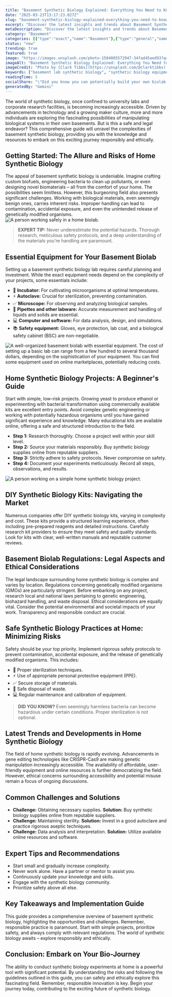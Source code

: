 ```yaml
---
title: "Basement Synthetic Biology Explained: Everything You Need to Know"
date: "2025-03-23T13:17:23.027Z"
slug: "basement-synthetic-biology-explained-everything-you-need-to-know"
excerpt: "Discover the latest insights and trends about Basement Synthetic Biology. This comprehensive guide covers everything you need to know about Basement Synthetic Biology in 2025."
metaDescription: "Discover the latest insights and trends about Basement Synthetic Biology. This comprehensive guide covers everything you need to know about Basement Synthe..."
category: "Basement"
categories: [{"type":"exact","name":"Basement"},{"type":"general","name":"Biotechnology"},{"type":"medium","name":"Genetic Engineering"},{"type":"specific","name":"DIY Biology"},{"type":"niche","name":"Biohacking"}]
status: "new"
trending: true
featured: true
image: "https://images.unsplash.com/photo-1504805572947-34fad45aed93?q=85&w=1200&fit=max&fm=webp&auto=compress"
imageAlt: "Basement Synthetic Biology Explained: Everything You Need to Know"
imageCredit: "Photo by [Clark Tibbs](https://unsplash.com/@clarktibbs) on Unsplash"
keywords: ["basement lab synthetic biology", "synthetic biology equipment for basement", "home synthetic biology projects", "DIY synthetic biology kits", "basement biolab regulations", "legal aspects of home synthetic biology", "safe synthetic biology practices at home", "cost of setting up a basement synthetic biology lab", "best synthetic biology resources for beginners", "buy synthetic biology supplies online"]
readingTime: 5
socialShare: "\"Did you know you can potentially build your own biolab in your basement?  The future of science is becoming increasingly accessible, but responsible practice is paramount.\""
generatedBy: "Gemini"
---
```




The world of synthetic biology, once confined to university labs and corporate research facilities, is becoming increasingly accessible.  Driven by advancements in technology and a growing maker culture, more and more individuals are exploring the fascinating possibilities of manipulating biological systems in their own basements. But is this a safe and legal endeavor?  This comprehensive guide will unravel the complexities of basement synthetic biology, providing you with the knowledge and resources to embark on this exciting journey responsibly and ethically.

## Getting Started: The Allure and Risks of Home Synthetic Biology

The appeal of basement synthetic biology is undeniable. Imagine crafting custom biofuels, engineering bacteria to clean up pollutants, or even designing novel biomaterials – all from the comfort of your home.  The possibilities seem limitless.  However, this burgeoning field also presents significant challenges.  Working with biological materials, even seemingly benign ones, carries inherent risks.  Improper handling can lead to contamination, accidental exposure, and even the unintended release of genetically modified organisms.  ![A person working safely in a home biolab.](https://images.unsplash.com/photo-1451187580459-43490279c0fa?q=85&w=1200&fit=max&fm=webp&auto=compress)

> **EXPERT TIP:**  Never underestimate the potential hazards.  Thorough research, meticulous safety protocols, and a deep understanding of the materials you're handling are paramount.

## Essential Equipment for Your Basement Biolab

Setting up a basement synthetic biology lab requires careful planning and investment. While the exact equipment needs depend on the complexity of your projects, some essentials include:

* 🔑 **Incubator:** For cultivating microorganisms at optimal temperatures.
* ⚡ **Autoclave:**  Crucial for sterilization, preventing contamination.
* ✅ **Microscope:** For observing and analyzing biological samples.
* 🔬 **Pipettes and other labware:**  Accurate measurement and handling of liquids and solids are essential.
* 💻 **Computer and software:** For data analysis, design, and simulations.
* 📚 **Safety equipment:**  Gloves, eye protection, lab coat, and a biological safety cabinet (BSC) are non-negotiable.

![A well-organized basement biolab with essential equipment.](https://images.unsplash.com/photo-1484417894907-623942c8ee29?q=85&w=1200&fit=max&fm=webp&auto=compress)  The cost of setting up a basic lab can range from a few hundred to several thousand dollars, depending on the sophistication of your equipment.  You can find some equipment used on online marketplaces, potentially reducing costs.

## Home Synthetic Biology Projects: A Beginner's Guide

Start with simple, low-risk projects.  Growing yeast to produce ethanol or experimenting with bacterial transformation using commercially available kits are excellent entry points.  Avoid complex genetic engineering or working with potentially hazardous organisms until you have gained significant experience and knowledge.  Many educational kits are available online, offering a safe and structured introduction to the field.

* **Step 1:** Research thoroughly. Choose a project well within your skill level.
* **Step 2:** Source your materials responsibly.  Buy synthetic biology supplies online from reputable suppliers.
* **Step 3:**  Strictly adhere to safety protocols.  Never compromise on safety.
* **Step 4:** Document your experiments meticulously.  Record all steps, observations, and results.

![A person working on a simple home synthetic biology project.](https://images.unsplash.com/photo-1517976487492-5750f3195933?q=85&w=1200&fit=max&fm=webp&auto=compress)

## DIY Synthetic Biology Kits: Navigating the Market

Numerous companies offer DIY synthetic biology kits, varying in complexity and cost.  These kits provide a structured learning experience, often including pre-prepared reagents and detailed instructions. Carefully research kit providers to ensure they meet safety and quality standards. Look for kits with clear, well-written manuals and reputable customer reviews.

## Basement Biolab Regulations: Legal Aspects and Ethical Considerations

The legal landscape surrounding home synthetic biology is complex and varies by location.  Regulations concerning genetically modified organisms (GMOs) are particularly stringent.  Before embarking on any project, research local and national laws pertaining to genetic engineering, biohazard handling, and waste disposal.  Ethical considerations are equally vital.  Consider the potential environmental and societal impacts of your work.  Transparency and responsible conduct are crucial.

## Safe Synthetic Biology Practices at Home: Minimizing Risks

Safety should be your top priority.  Implement rigorous safety protocols to prevent contamination, accidental exposure, and the release of genetically modified organisms.  This includes:

* 🔑 Proper sterilization techniques.
* ⚡  Use of appropriate personal protective equipment (PPE).
* ✅  Secure storage of materials.
* 🔬  Safe disposal of waste.
* 💻  Regular maintenance and calibration of equipment.

> **DID YOU KNOW?**  Even seemingly harmless bacteria can become hazardous under certain conditions.  Proper sterilization is not optional.

## Latest Trends and Developments in Home Synthetic Biology

The field of home synthetic biology is rapidly evolving.  Advancements in gene editing technologies like CRISPR-Cas9 are making genetic manipulation increasingly accessible.  The availability of affordable, user-friendly equipment and online resources is further democratizing the field.  However, ethical concerns surrounding accessibility and potential misuse remain a focus of ongoing discussions.  

## Common Challenges and Solutions

* **Challenge:** Obtaining necessary supplies. **Solution:**  Buy synthetic biology supplies online from reputable suppliers.
* **Challenge:**  Maintaining sterility. **Solution:**  Invest in a good autoclave and practice rigorous aseptic techniques.
* **Challenge:**  Data analysis and interpretation. **Solution:**  Utilize available online resources and software.

##  Expert Tips and Recommendations

*  Start small and gradually increase complexity.
*  Never work alone.  Have a partner or mentor to assist you.
*  Continuously update your knowledge and skills.
*  Engage with the synthetic biology community.
*  Prioritize safety above all else.

## Key Takeaways and Implementation Guide

This guide provides a comprehensive overview of basement synthetic biology, highlighting the opportunities and challenges.  Remember, responsible practice is paramount.  Start with simple projects, prioritize safety, and always comply with relevant regulations.  The world of synthetic biology awaits – explore responsibly and ethically.

## Conclusion: Embark on Your Bio-Journey

The ability to conduct synthetic biology experiments at home is a powerful tool with significant potential.  By understanding the risks and following the guidelines outlined in this guide, you can safely and ethically explore this fascinating field.  Remember, responsible innovation is key.  Begin your journey today, contributing to the exciting future of synthetic biology.

